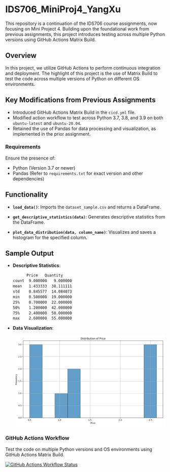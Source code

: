 # IDS706_MiniProj4_YangXu

This repository is a continuation of the IDS706 course assignments, now focusing on Mini Project 4. Building upon the foundational work from previous assignments, this project introduces testing across multiple Python versions using GitHub Actions Matrix Build.

## Overview

In this project, we utilize GitHub Actions to perform continuous integration and deployment. The highlight of this project is the use of Matrix Build to test the code across multiple versions of Python on different OS environments.

## Key Modifications from Previous Assignments

- Introduced GitHub Actions Matrix Build in the `cicd.yml` file.
- Modified action workflow to test across Python 3.7, 3.8, and 3.9 on both `ubuntu-latest` and `ubuntu-20.04`.
- Retained the use of Pandas for data processing and visualization, as implemented in the prior assignment.

### Requirements

Ensure the presence of:
- Python (Version 3.7 or newer)
- Pandas (Refer to `requirements.txt` for exact version and other dependencies)

## Functionality

- **`load_data()`**: Imports the `dataset_sample.csv` and returns a DataFrame.

- **`get_descriptive_statistics(data)`**: Generates descriptive statistics from the DataFrame.

- **`plot_data_distribution(data, column_name)`**: Visualizes and saves a histogram for the specified column.

## Sample Output

- **Descriptive Statistics**:

    ```bash
          Price   Quantity
    count  9.000000   9.000000
    mean   1.433333  38.111111
    std    0.845577  14.084073
    min    0.500000  19.000000
    25%    0.700000  22.000000
    50%    1.200000  42.000000
    75%    2.400000  50.000000
    max    2.600000  55.000000
    ```

- **Data Visualization**:

  ![Price Distribution](Price_distribution.png)

### GitHub Actions Workflow

Test the code on multiple Python versions and OS environments using GitHub Actions Matrix Build.

[![GitHub Actions Workflow Status](https://github.com/nogibjj/IDS706_MiniProj4_YangXu/actions/workflows/cicd.yml/badge.svg)](https://github.com/nogibjj/IDS706_MiniProj4_YangXu/actions/workflows/cicd.yml)
